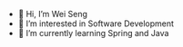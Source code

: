 - 👋 Hi, I’m Wei Seng
- 👀 I’m interested in Software Development
- 🌱 I’m currently learning Spring and Java

<!---
vINCENT8888801/vINCENT8888801 is a ✨ special ✨ repository because its `README.md` (this file) appears on your GitHub profile.
You can click the Preview link to take a look at your changes.
--->

